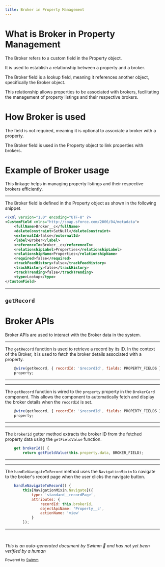 ```yaml
---
title: Broker in Property Management
---
```

# What is Broker in Property Management

The Broker refers to a custom field in the Property object.

It is used to establish a relationship between a property and a broker.

The Broker field is a lookup field, meaning it references another object, specifically the Broker object.

This relationship allows properties to be associated with brokers, facilitating the management of property listings and their respective brokers.

# How Broker is used

The field is not required, meaning it is optional to associate a broker with a property.

The Broker field is used in the Property object to link properties with brokers.

# Example of Broker usage

This linkage helps in managing property listings and their respective brokers efficiently.

<SwmSnippet path="/force-app/main/default/objects/Property__c/fields/Broker__c.field-meta.xml" line="1">

---

The Broker field is defined in the Property object as shown in the following snippet.

```xml
<?xml version="1.0" encoding="UTF-8" ?>
<CustomField xmlns="http://soap.sforce.com/2006/04/metadata">
    <fullName>Broker__c</fullName>
    <deleteConstraint>SetNull</deleteConstraint>
    <externalId>false</externalId>
    <label>Broker</label>
    <referenceTo>Broker__c</referenceTo>
    <relationshipLabel>Properties</relationshipLabel>
    <relationshipName>Properties</relationshipName>
    <required>false</required>
    <trackFeedHistory>false</trackFeedHistory>
    <trackHistory>false</trackHistory>
    <trackTrending>false</trackTrending>
    <type>Lookup</type>
</CustomField>
```

---

</SwmSnippet>

## <SwmToken path="force-app/main/default/lwc/brokerCard/brokerCard.js" pos="24:4:4" line-data="    @wire(getRecord, { recordId: &#39;$recordId&#39;, fields: PROPERTY_FIELDS })">`getRecord`</SwmToken>

# Broker APIs

Broker APIs are used to interact with the Broker data in the system.

<SwmSnippet path="/force-app/main/default/lwc/brokerCard/brokerCard.js" line="24">

---

The <SwmToken path="force-app/main/default/lwc/brokerCard/brokerCard.js" pos="24:4:4" line-data="    @wire(getRecord, { recordId: &#39;$recordId&#39;, fields: PROPERTY_FIELDS })">`getRecord`</SwmToken> function is used to retrieve a record by its ID. In the context of the Broker, it is used to fetch the broker details associated with a property.

```javascript
    @wire(getRecord, { recordId: '$recordId', fields: PROPERTY_FIELDS })
    property;
```

---

</SwmSnippet>

<SwmSnippet path="/force-app/main/default/lwc/brokerCard/brokerCard.js" line="24">

---

The <SwmToken path="force-app/main/default/lwc/brokerCard/brokerCard.js" pos="24:4:4" line-data="    @wire(getRecord, { recordId: &#39;$recordId&#39;, fields: PROPERTY_FIELDS })">`getRecord`</SwmToken> function is wired to the <SwmToken path="force-app/main/default/lwc/brokerCard/brokerCard.js" pos="25:1:1" line-data="    property;">`property`</SwmToken> property in the <SwmToken path="force-app/main/default/lwc/brokerCard/brokerCard.js" pos="19:6:6" line-data="export default class BrokerCard extends NavigationMixin(LightningElement) {">`BrokerCard`</SwmToken> component. This allows the component to automatically fetch and display the broker details when the <SwmToken path="force-app/main/default/lwc/brokerCard/brokerCard.js" pos="24:9:9" line-data="    @wire(getRecord, { recordId: &#39;$recordId&#39;, fields: PROPERTY_FIELDS })">`recordId`</SwmToken> is set.

```javascript
    @wire(getRecord, { recordId: '$recordId', fields: PROPERTY_FIELDS })
    property;
```

---

</SwmSnippet>

<SwmSnippet path="/force-app/main/default/lwc/brokerCard/brokerCard.js" line="27">

---

The <SwmToken path="force-app/main/default/lwc/brokerCard/brokerCard.js" pos="27:3:3" line-data="    get brokerId() {">`brokerId`</SwmToken> getter method extracts the broker ID from the fetched property data using the <SwmToken path="force-app/main/default/lwc/brokerCard/brokerCard.js" pos="28:3:3" line-data="        return getFieldValue(this.property.data, BROKER_FIELD);">`getFieldValue`</SwmToken> function.

```javascript
    get brokerId() {
        return getFieldValue(this.property.data, BROKER_FIELD);
```

---

</SwmSnippet>

<SwmSnippet path="/force-app/main/default/lwc/brokerCard/brokerCard.js" line="31">

---

The <SwmToken path="force-app/main/default/lwc/brokerCard/brokerCard.js" pos="31:1:1" line-data="    handleNavigateToRecord() {">`handleNavigateToRecord`</SwmToken> method uses the <SwmToken path="force-app/main/default/lwc/brokerCard/brokerCard.js" pos="32:3:3" line-data="        this[NavigationMixin.Navigate]({">`NavigationMixin`</SwmToken> to navigate to the broker's record page when the user clicks the navigate button.

```javascript
    handleNavigateToRecord() {
        this[NavigationMixin.Navigate]({
            type: 'standard__recordPage',
            attributes: {
                recordId: this.brokerId,
                objectApiName: 'Property__c',
                actionName: 'view'
            }
        });
```

---

</SwmSnippet>

&nbsp;

*This is an auto-generated document by Swimm 🌊 and has not yet been verified by a human*

<SwmMeta version="3.0.0" repo-id="Z2l0aHViJTNBJTNBZHJlYW1ob3VzZS1sd2MlM0ElM0FTd2ltbS1EZW1v" repo-name="dreamhouse-lwc"><sup>Powered by [Swimm](/)</sup></SwmMeta>
